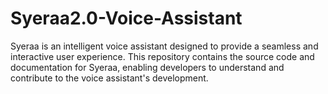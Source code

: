 # Syeraa2.0-Voice-Assistant
Syeraa is an intelligent voice assistant designed to provide a seamless and interactive user experience. This repository contains the source code and documentation for Syeraa, enabling developers to understand and contribute to the voice assistant's development.
